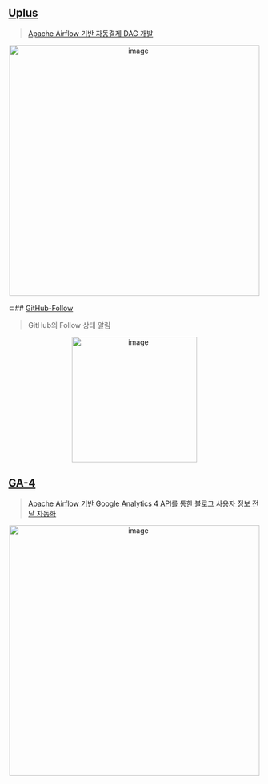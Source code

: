 ## [Uplus](https://github.com/Zerohertz/airflow-dags/blob/main/Util/Uplus.py)

> [Apache Airflow 기반 자동결제 DAG 개발](https://zerohertz.github.io/airflow-auto-payment/)

<div align = "center">
    <img width="500" alt="image" src="https://github-production-user-asset-6210df.s3.amazonaws.com/42334717/289230678-78a50a67-82f4-4b94-a90a-9e1f6841860d.png">
</div>

ㄷ## [GitHub-Follow](https://github.com/Zerohertz/airflow-dags/blob/main/Util/GitHubFollow.py)

> GitHub의 Follow 상태 알림

<div align = "center">
    <img width="250" alt="image" src="https://github.com/Zerohertz/Zerohertz/assets/42334717/f2de9d94-7de3-4905-a4b3-69739a167d24">
</div>

## [GA-4](https://github.com/Zerohertz/airflow-dags/blob/main/Util/GA4.py)

> [Apache Airflow 기반 Google Analytics 4 API를 통한 블로그 사용자 정보 전달 자동화](https://zerohertz.github.io/airflow-ga4-api/)

<div align = "center">
    <img width="500" alt="image" src="https://github-production-user-asset-6210df.s3.amazonaws.com/42334717/289085264-cabee76a-2b31-48da-bcd4-4f4aace28168.png">
</div>
